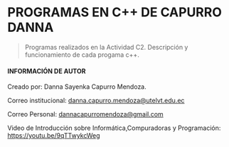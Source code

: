 # PROGRAMAS EN C++ DE CAPURRO DANNA 
>Programas realizados en la Actividad C2. Descripción y funcionamiento de cada progama c++.


#### INFORMACIÓN DE AUTOR

Creado por: Danna Sayenka Capurro Mendoza.

Correo institucional: danna.capurro.mendoza@utelvt.edu.ec

Correo Personal: dannacapurromendoza@gmail.com

Video de Introducción sobre Informática,Compuradoras y Programación: https://youtu.be/9qTTwykcWeg  
